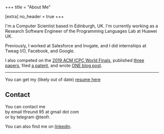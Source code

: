 +++
title = "About Me"

[extra]
no_header = true
+++

I'm a Computer Scientist based in Edinburgh, UK. I'm currently working as a Research Software Engineer
of the Programming Languages Lab at Huawei UK.

Previously, I worked at Salesforce and Invgate, and I did internships at Tweag I/O, Facebook, and Google.

I also competed on the [2019 ACM ICPC World Finals](https://icpc.global/ICPCID/MPJ2YWYRR35P),
published [three papers](https://scholar.google.com/citations?view_op=list_works&hl=en&user=us_Gr1QAAAAJ),
filed [a patent](https://patents.google.com/patent/US11625226B1/en?inventor=Teodoro+FREUND),
and wrote [ONE blog post](https://www.tweag.io/blog/2019-11-28-PCF-makam-spec/).

----

You can get my (likely out of date) [resume here](https://github.com/teofr/CV/releases/latest/download/cv_en.pdf)

## Contact

You can contact me
<br>
by email tfreund 95 at gmail dot com 
<br>
or by telegram @teofr.

You can also find me on [linkedin](https://www.linkedin.com/in/teodoro-freund/).